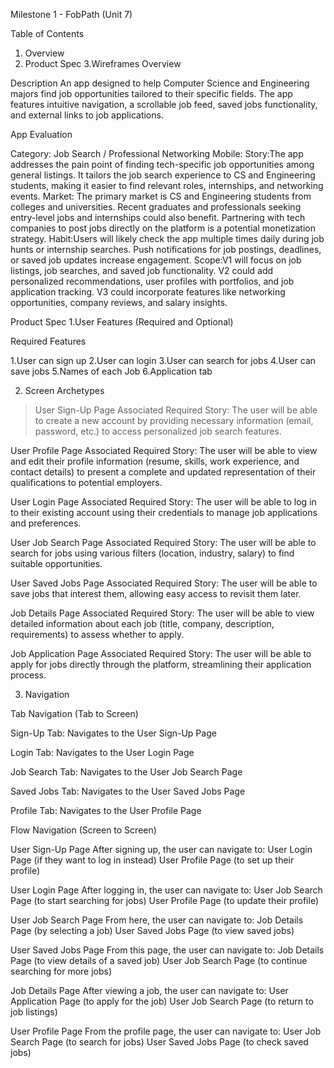 Milestone 1 - FobPath (Unit 7)

Table of Contents
1. Overview
2. Product Spec
3.Wireframes
Overview

Description
An app designed to help Computer Science and Engineering majors find job opportunities tailored to their specific fields. The app features intuitive navigation, a scrollable job feed, saved jobs functionality, and external links to job applications.

App Evaluation

Category: Job Search / Professional Networking
Mobile:
Story:The app addresses the pain point of finding tech-specific job opportunities among general listings. It tailors the job search experience to CS and Engineering students, making it easier to find relevant roles, internships, and networking events.
Market: The primary market is CS and Engineering students from colleges and universities. Recent graduates and professionals seeking entry-level jobs and internships could also benefit. Partnering with tech companies to post jobs directly on the platform is a potential monetization strategy.
Habit:Users will likely check the app multiple times daily during job hunts or internship searches. Push notifications for job postings, deadlines, or saved job updates increase engagement.
Scope:V1 will focus on job listings, job searches, and saved job functionality. V2 could add personalized recommendations, user profiles with portfolios, and job application tracking. V3 could incorporate features like networking opportunities, company reviews, and salary insights.

Product Spec
1.User Features (Required and Optional)

Required Features

1.User can sign up 
2.User can login
3.User can search for jobs
4.User can save jobs
5.Names of each Job
6.Application tab


2. Screen Archetypes

> User Sign-Up Page
> Associated Required Story:
> The user will be able to create a new account by providing necessary information (email, password, etc.) to access personalized job search features.

User Profile Page
Associated Required Story:
The user will be able to view and edit their profile information (resume, skills, work experience, and contact details) to present a complete and updated representation of their qualifications to potential employers.

User Login Page
Associated Required Story:
The user will be able to log in to their existing account using their credentials to manage job applications and preferences.
 
User Job Search Page
Associated Required Story:
The user will be able to search for jobs using various filters (location, industry, salary) to find suitable opportunities.

User Saved Jobs Page
Associated Required Story:
The user will be able to save jobs that interest them, allowing easy access to revisit them later.

Job Details Page
Associated Required Story:
The user will be able to view detailed information about each job (title, company, description, requirements) to assess whether to apply.
 
Job Application Page
Associated Required Story:
The user will be able to apply for jobs directly through the platform, streamlining their application process.

3. Navigation

Tab Navigation (Tab to Screen)

Sign-Up Tab:
Navigates to the User Sign-Up Page

Login Tab:
Navigates to the User Login Page

Job Search Tab:
Navigates to the User Job Search Page

Saved Jobs Tab:
Navigates to the User Saved Jobs Page

Profile Tab:
Navigates to the User Profile Page

Flow Navigation (Screen to Screen)

User Sign-Up Page
After signing up, the user can navigate to:
User Login Page (if they want to log in instead)
User Profile Page (to set up their profile)

User Login Page
After logging in, the user can navigate to:
User Job Search Page (to start searching for jobs)
User Profile Page (to update their profile)

User Job Search Page
From here, the user can navigate to:
Job Details Page (by selecting a job)
User Saved Jobs Page (to view saved jobs)

User Saved Jobs Page
From this page, the user can navigate to:
Job Details Page (to view details of a saved job)
User Job Search Page (to continue searching for more jobs)

Job Details Page
After viewing a job, the user can navigate to:
User Application Page (to apply for the job)
User Job Search Page (to return to job listings)

User Profile Page
From the profile page, the user can navigate to:
User Job Search Page (to search for jobs)
User Saved Jobs Page (to check saved jobs)
